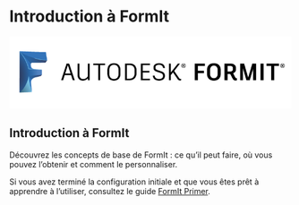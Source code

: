 # Introduction à FormIt

![](<../.gitbook/assets/b5030b43-df24-4259-ad6a-94bcad61bc78 (1).png>)

## Introduction à FormIt

Découvrez les concepts de base de FormIt : ce qu’il peut faire, où vous pouvez l’obtenir et comment le personnaliser.

Si vous avez terminé la configuration initiale et que vous êtes prêt à apprendre à l’utiliser, consultez le guide [FormIt Primer](../formit-primer/).
